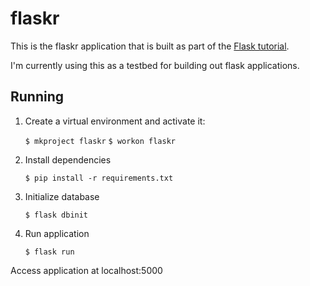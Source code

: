 # flaskr

This is the flaskr application that is built as part of the 
[Flask tutorial](http://flask.pocoo.org/docs/0.11/tutorial/).

I'm currently using this as a testbed for building out flask applications.

## Running

1. Create a virtual environment and activate it:
    
    `$ mkproject flaskr`
    `$ workon flaskr`
  
2. Install dependencies

    `$ pip install -r requirements.txt`
    
3. Initialize database

    `$ flask dbinit`
   
4. Run application

    `$ flask run`
    
Access application at localhost:5000
